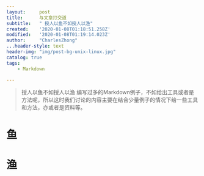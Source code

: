 ```yaml
---
layout:     post
title:      与文章打交道
subtitle:   " 授人以鱼不如授人以渔"
created:    '2020-01-08T01:18:51.258Z'
modified:   '2020-01-08T01:19:14.023Z'
author:     "CharlesZhong"
...header-style: text
header-img: "img/post-bg-unix-linux.jpg"
catalog: true
tags:
    - Markdown

---
```

> 授人以鱼不如授人以渔
编写过多的Markdown例子，不如给出工具或者是方法呢，所以这时我们讨论的内容主要在结合少量例子的情况下给一些工具和方法，亦或者是资料等。

# 鱼

# 渔
